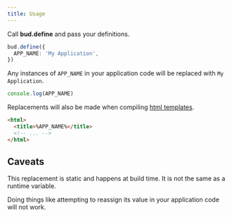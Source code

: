 ```yaml
---
title: Usage
---
```


Call **bud.define** and pass your definitions.

```ts title=bud.config.ts
bud.define({
  APP_NAME: 'My Application',
})
```

Any instances of `APP_NAME` in your application code will be replaced with `My Application`.

```ts title='src/app.js'
console.log(APP_NAME)
```

Replacements will also be made when compiling [html templates](/reference/bud.html).

```html title='public/index.html'
<html>
  <title>%APP_NAME%</title>
  <!-- ... -->
</html>
```

## Caveats

This replacement is static and happens at build time. It is not the same as a runtime variable.

Doing things like attempting to reassign its value in your application code will not work.
